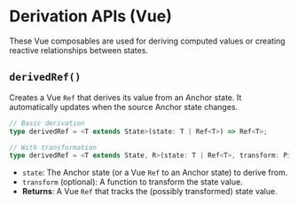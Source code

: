 # Derivation APIs (Vue)

These Vue composables are used for deriving computed values or creating reactive relationships between states.

## `derivedRef()`

Creates a Vue `Ref` that derives its value from an Anchor state. It automatically updates when the source Anchor state changes.

```typescript
// Basic derivation
type derivedRef = <T extends State>(state: T | Ref<T>) => Ref<T>;

// With transformation
type derivedRef = <T extends State, R>(state: T | Ref<T>, transform: PipeTransformer<T, R>) => Ref<Immutable<R>>;
```

- `state`: The Anchor state (or a Vue `Ref` to an Anchor state) to derive from.
- `transform` (optional): A function to transform the state value.
- **Returns**: A Vue `Ref` that tracks the (possibly transformed) state value.
